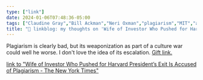 ```yaml
---
type: ["link"]
date: 2024-01-06T07:48:36-05:00
tags: ["Claudine Gray","Bill Ackman","Neri Oxman","plagiarism","MIT","academia"]
title: "🔗 linkblog: my thoughts on 'Wife of Investor Who Pushed for Harvard President’s Exit Is Accused of Plagiarism - The New York Times'"
---
```

Plagiarism is clearly bad, but its weaponization as part of a culture war could well he worse. I don't love the idea of its escalation. [Gift link.](https://www.nytimes.com/2024/01/05/us/plagiarism-bill-ackman-neri-oxman-claudine-gay-harvard.html?unlocked_article_code=1.Lk0.OQPf.MQOtjEAj1WNj&smid=url-share)

[link to "Wife of Investor Who Pushed for Harvard President’s Exit Is Accused of Plagiarism - The New York Times"](https://www.nytimes.com/2024/01/05/us/plagiarism-bill-ackman-neri-oxman-claudine-gay-harvard.html)
